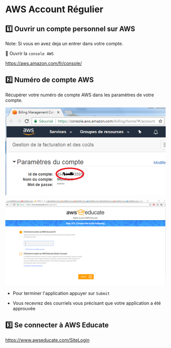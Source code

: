 # AWS Account Régulier 


## :one: Ouvrir un compte personnel sur AWS 

Note: Si vous en avez deja un entrer dans votre compte.

:pushpin: Ouvrir la `console AWS`

https://aws.amazon.com/fr/console/

## :two: Numéro de compte AWS

Récupérer votre numéro de compte AWS dans les paramètres de votre compte.

![alt tag](images/IDduCompte.png)


![alt tag](../images/aws.PNG)

* Pour terminer l'application appuyer sur `Submit`

* Vous recevrez des courriels vous précisant que votre application a été approuvée

## :three: Se connecter à AWS Educate

https://www.awseducate.com/SiteLogin


